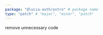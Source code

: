 ```yaml
---
package: "@lucia-auth/astro" # package name
type: "patch" # "major", "minor", "patch"
---
```


remove unnecessary code